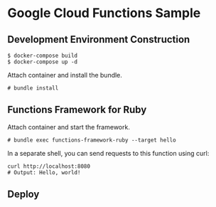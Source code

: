 # Google Cloud Functions Sample

## Development Environment Construction

```
$ docker-compose build
$ docker-compose up -d
```

Attach container and install the bundle.

```
# bundle install
```

## Functions Framework for Ruby

Attach container and start the framework.

```
# bundle exec functions-framework-ruby --target hello
```

In a separate shell, you can send requests to this function using curl:

```
curl http://localhost:8080
# Output: Hello, world!
```

## Deploy

